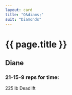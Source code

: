 ```yaml
---
layout: card
title: "Q&diams;"
suit: "Diamonds"
---
```


<h1 class="red">{{ page.title }}</h1>

<h2>Diane</h2>

<h3>21-15-9 reps for time:</h3>

<p>225 lb Deadlift</p>

